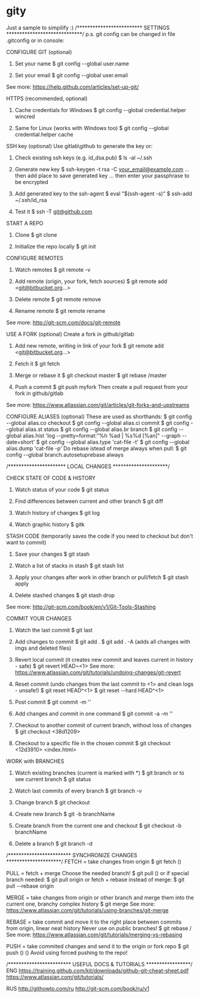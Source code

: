 # gity

Just a sample to simpilify :)
/************************* SETTINGS *****************************/
p.s. git config can be changed in file .gitconfig or in console:

CONFIGURE GIT (optional)
1. Set your name
$ git config --global user.name <YOUR NAME>

2. Set your email
$ git config --global user.email <YOUR EMAIL ADDRESS>

See more: https://help.github.com/articles/set-up-git/

HTTPS (recommended, optional)
1. Cache credentials for Windows
$ git config --global credential.helper wincred

2. Same for Linux (works with Windows too)
$ git config --global credential.helper cache

SSH key (optional)
Use gitlab\github to generate the key or:

1. Check existing ssh keys (e.g. id_dsa.pub)
$ ls -al ~/.ssh

2. Generate new key
$ ssh-keygen -t rsa -C <your_email@example.com>
... then add place to save generated key
... then enter your passphrase to be encrypted

3. Add generated key to the ssh-agent
$ eval "$(ssh-agent -s)"
$ ssh-add ~/.ssh/id_rsa

4. Test it
$ ssh -T <git@github.com>

START A REPO
1. Clone
$ git clone <copy here https or ssh link to the repo>

2. Initialize the repo locally
$ git init

CONFIGURE REMOTES
1. Watch remotes
$ git remote -v

2. Add remote (origin, your fork, fetch sources)
$ git remote add <remoteName> <git@bitbucket.org...>

3. Delete remote
$ git remote remove <remoteName>

4. Rename remote
$ git remote rename <oldName> <newName>

See more: http://git-scm.com/docs/git-remote

USE A FORK (optional)
Create a fork in github/gitlab
1. Add new remote, writing in link of your fork
$ git remote add <myfork> <git@bitbucket.org...>

2. Fetch it
$ git fetch <myfork>

3. Merge or rebase it
$ git checkout master
$ git rebase <myfork>/master

4. Push a commit
$ git push myfork <localBranch> <remoteBranch>
Then create a pull request from your fork in github/gitlab

See more: https://www.atlassian.com/git/articles/git-forks-and-upstreams

CONFIGURE ALIASES (optional)
These are used as shorthands:
$ git config --global alias.co checkout
$ git config --global alias.ci commit
$ git config --global alias.st status
$ git config --global alias.br branch
$ git config --global alias.hist 'log --pretty=format:"%h %ad | %s%d [%an]" --graph --date=short'
$ git config --global alias.type 'cat-file -t'
$ git config --global alias.dump 'cat-file -p'
Do rebase istead of merge always when pull:
$ git config --global branch.autosetuprebase always

/********************** LOCAL CHANGES *********************/

CHECK STATE OF CODE & HISTORY
1. Watch status of your code
$ git status

2. Find differences between current and other branch
$ git diff <branch>

3. Watch history of changes
$ git log

4. Watch graphic history
$ gitk

STASH CODE (temporarily saves the code if you need to checkout but don't want to commit)
1. Save your changes 
$ git stash

2. Watch a list of stacks in stash
$ git stash list

3. Apply your changes after work in other branch or pull/fetch
$ git stash apply

4. Delete stashed changes
$ git stash drop

See more: http://git-scm.com/book/en/v1/Git-Tools-Stashing

COMMIT YOUR CHANGES
1. Watch the last commit
$ git last

2. Add changes to commit
$ git add .
$ git add . -A (adds all changes with imgs and deleted files)

3. Revert local commit (it creates new commit and leaves current in history - safe)
$ git revert HEAD~<1>
See more: https://www.atlassian.com/git/tutorials/undoing-changes/git-revert

4. Reset commit (undo changes from the last commit to <1> and clean logs - unsafe!)
$ git reset HEAD^<1>
$ git reset --hard HEAD^<1>

3. Post commit
$ git commit -m '<Your message with changes here>'

4. Add changes and commit in one command
$ git commit -a -m '<Your message with changes here>'

5. Checkout to another commit of current branch, without loss of changes
$ git checkout <38d1209> 

6. Checkout to a specific file in the chosen commit
$ git checkout <12d3910> <index.html>

WORK with BRANCHES
1. Watch existing branches (current is marked with *)
$ git branch
or to see current branch
$ git status

2. Watch last commits of every branch
$ git branch -v

3. Change branch
$ git checkout <branch2>

4. Create new branch
$ git -b branchName

5. Create branch from the current one and checkout
$ git checkout -b branchName

6. Delete a branch
$ git branch -d <branchName>

/************************ SYNCHRONIZE CHANGES *********************/
FETCH = take changes from origin
$ git fetch (<origin>)

PULL = fetch + merge
Choose the needed branch!
$ git pull (<origin>)
or if special branch needed:
$ git pull origin <branch>
or fetch + rebase instead of merge:
$ git pull --rebase origin

MERGE = take changes from origin or other branch and merge them into the current one, branchy complex history
$ git merge <branch>
See more: https://www.atlassian.com/git/tutorials/using-branches/git-merge

REBASE = take commit and move it to the right place between commits from origin, linear neat history
Never use on public branches!
$ git rebase <origin>/<branch>
See more: https://www.atlassian.com/git/tutorials/merging-vs-rebasing

PUSH = take commited changes and send it to the origin or fork repo
$ git push (<origin>) (<branch>)
Avoid using forced pushing to the repo!

/************************ USEFUL DOCS & TUTORIALS *****************/
ENG
https://training.github.com/kit/downloads/github-git-cheat-sheet.pdf
https://www.atlassian.com/git/tutorials/

RUS
http://githowto.com/ru
http://git-scm.com/book/ru/v1
